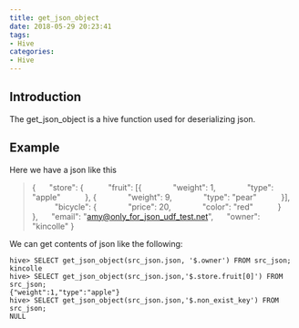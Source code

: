 ```yaml
---
title: get_json_object
date: 2018-05-29 20:23:41
tags:
- Hive
categories:
- Hive
---
```


## Introduction

The get_json_object is a hive function used for deserializing json.

## Example
Here we have a json like this

> {
>&nbsp;&nbsp;&nbsp;&nbsp;	"store": {
>&nbsp;&nbsp;&nbsp;&nbsp;&nbsp;&nbsp;&nbsp;&nbsp;&nbsp;		"fruit": [{
>&nbsp;&nbsp;&nbsp;&nbsp;&nbsp;&nbsp;&nbsp;&nbsp;&nbsp;&nbsp;&nbsp;&nbsp;			"weight": 1,
>&nbsp;&nbsp;&nbsp;&nbsp;&nbsp;&nbsp;&nbsp;&nbsp;&nbsp;&nbsp;&nbsp;&nbsp;			"type": "apple"
>&nbsp;&nbsp;&nbsp;&nbsp;&nbsp;&nbsp;&nbsp;&nbsp;&nbsp;		}, {
>&nbsp;&nbsp;&nbsp;&nbsp;&nbsp;&nbsp;&nbsp;&nbsp;&nbsp;&nbsp;&nbsp;&nbsp;			"weight": 9,
>&nbsp;&nbsp;&nbsp;&nbsp;&nbsp;&nbsp;&nbsp;&nbsp;&nbsp;&nbsp;&nbsp;&nbsp;			"type": "pear"
>&nbsp;&nbsp;&nbsp;&nbsp;&nbsp;&nbsp;&nbsp;&nbsp;&nbsp;		}],
>&nbsp;&nbsp;&nbsp;&nbsp;&nbsp;&nbsp;&nbsp;&nbsp;&nbsp;		"bicycle": {
>&nbsp;&nbsp;&nbsp;&nbsp;&nbsp;&nbsp;&nbsp;&nbsp;&nbsp;&nbsp;&nbsp;&nbsp;			"price": 20,
>&nbsp;&nbsp;&nbsp;&nbsp;&nbsp;&nbsp;&nbsp;&nbsp;&nbsp;&nbsp;&nbsp;&nbsp;			"color": "red"
>&nbsp;&nbsp;&nbsp;&nbsp;&nbsp;&nbsp;&nbsp;&nbsp;&nbsp;		}
>&nbsp;&nbsp;&nbsp;&nbsp;	},
>&nbsp;&nbsp;&nbsp;&nbsp;	"email": "amy@only_for_json_udf_test.net",
>&nbsp;&nbsp;&nbsp;&nbsp;	"owner": "kincolle"
>}

We can get contents of json like the following:

	hive> SELECT get_json_object(src_json.json, '$.owner') FROM src_json;
	kincolle
	hive> SELECT get_json_object(src_json.json,'$.store.fruit[0]') FROM src_json;
	{"weight":1,"type":"apple"}
	hive> SELECT get_json_object(src_json.json,'$.non_exist_key') FROM src_json;
	NULL      